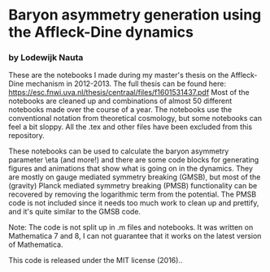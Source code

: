 # Baryon asymmetry generation using the Affleck-Dine dynamics 
### by Lodewijk Nauta

These are the notebooks I made during my master's thesis on the Affleck-Dine mechanism in 2012-2013. The full thesis can be found here: https://esc.fnwi.uva.nl/thesis/centraal/files/f1601531437.pdf
Most of the notebooks are cleaned up and combinations of almost 50 different notebooks made over the course of a year.
The notebooks use the conventional notation from theoretical cosmology, but some notebooks can feel a bit sloppy. All the .tex and other files have been excluded from this repository.

These notebooks can be used to calculate the baryon asymmetry parameter \eta (and more!) and there are some code blocks for generating figures and animations that show what is going on in the dynamics.
They are mostly on gauge mediated symmetry breaking (GMSB), but most of the (gravity) Planck mediated symmetry breaking (PMSB) functionality  can be recovered by removing the logarithmic term from the potential.
The PMSB code is not included since it needs too much work to clean up and prettify, and it's quite similar to the GMSB code.

Note: The code is not split up in .m files and notebooks. It was written on Mathematica 7 and 8, I can not guarantee that it works on the latest version of Mathematica.

This code is released under the MIT license (2016)..

